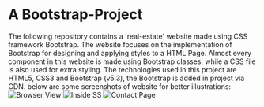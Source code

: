 # A Bootstrap-Project
The following repository contains a 'real-estate' website made using CSS framework Bootstrap. 
The website focuses on the implementation of Bootstrap for designing and applying styles to a HTML Page. 
Almost every component in this website is made using Bootstrap classes, while a CSS file is also used for extra styling.
The technologies used in this project are HTML5, CSS3 and Bootstrap (v5.3), the Bootstrap is added in project via CDN.
below are some screenshots of website for better illustrations:
![Browser View](https://github.com/vedantraut77/Bootstrap-Project-Real_estate-website-/assets/117655256/4b9c1a4d-2a94-4421-93be-c2fe92334e62)
![Inside SS](https://github.com/vedantraut77/Bootstrap-Project-Real_estate-website-/assets/117655256/ea92ede9-9746-4bc2-8387-38faa9829aa3)
![Contact Page](https://github.com/vedantraut77/Bootstrap-Project-Real_estate-website-/assets/117655256/3aa0e4d1-15d7-4c4e-b3cf-884562adb4e8)
